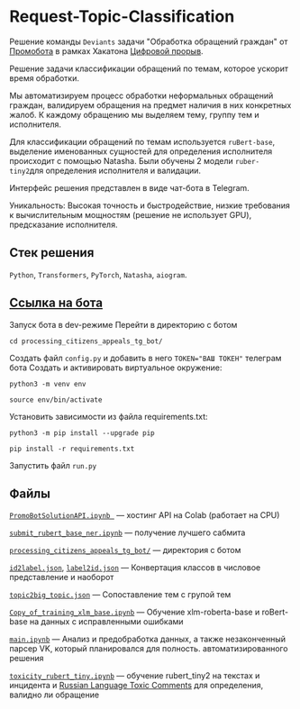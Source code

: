 # Request-Topic-Classification  

Решение команды `Deviаnts` задачи "Обработка обращений граждан" от [Промобота](https://promo-bot.ru/) в рамках Хакатона [Цифровой прорыв](https://hacks-ai.ru).

Решение задачи классификации обращений по темам, которое ускорит время обработки.

Мы автоматизируем процесс обработки неформальных обращений граждан, валидируем обращения на предмет наличия в них конкретных жалоб.
К каждому обращению мы выделяем тему, группу тем и исполнителя.

Для классификации обращений по темам используется `ruBert-base`, выделение именованных сущностей для определения исполнителя происходит с помощью Natasha. Были обучены 2 модели `ruber-tiny2`для определения исполнителя и валидации.

Интерфейс решения представлен в виде чат-бота в Telegram.

Уникальность:
Высокая точность и быстродействие, низкие требования к вычислительным мощностям (решение не использует GPU), предсказание исполнителя.


## Стек решения
`Python`, `Transformers`, `PyTorch`, `Natasha`, `aiogram`.

## [Ссылка на бота](https://t.me/processing_appeals_bot)
Запуск бота в dev-режиме
Перейти в директорию с ботом
```
cd processing_citizens_appeals_tg_bot/
```
Создать файл `config.py` и добавить в него `TOKEN="ВАШ ТОКЕН"` телеграм бота 
Cоздать и активировать виртуальное окружение:
```
python3 -m venv env
```
```
source env/bin/activate
```
Установить зависимости из файла requirements.txt:
```
python3 -m pip install --upgrade pip 
```
```
pip install -r requirements.txt
```
Запустить файл `run.py`


## Файлы 

[`PromoBotSolutionAPI.ipynb `](PromoBotSolutionAPI.ipynb) — хостинг API на Colab (работает на CPU)

[`submit_rubert_base_ner.ipynb`](submit_rubert_base_ner.ipynb) — получение лучшего сабмита

[`processing_citizens_appeals_tg_bot/`](processing_citizens_appeals_tg_bot/) — директория с ботом 

[`id2label.json`](id2label.json), [`label2id.json`](label2id.json) — Конвертация классов в числовое представление и наоборот

[`topic2big_topic.json`](topic2big_topic.json) — Сопоставление тем с групой тем

[`Copy_of_training_xlm_base.ipynb`](Copy_of_training_xlm_base.ipynb) — Обучение xlm-roberta-base и roBert-base на данных с исправленными ошибками

[`main.ipynb`](main.ipynb) — Анализ и предобработка данных, а также незаконченный парсер VK, который планировался для полность. автоматизированного решения

[`toxicity_rubert_tiny.ipynb`](toxicity_rubert_tiny.ipynb) — обучение rubert_tiny2 на текстах и инцидента и [Russian Language Toxic Comments](https://www.kaggle.com/datasets/blackmoon/russian-language-toxic-comments) для определения, валидно ли обращение
